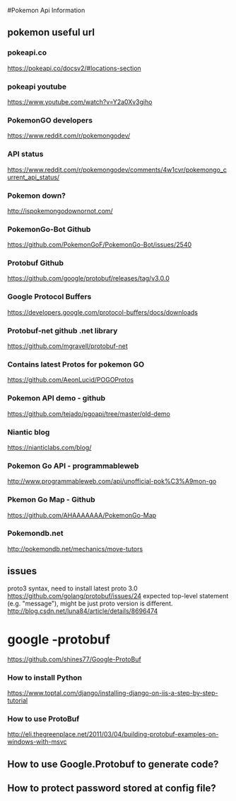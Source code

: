 
#Pokemon Api Information

## pokemon useful url
### pokeapi.co
https://pokeapi.co/docsv2/#locations-section
### pokeapi youtube 
https://www.youtube.com/watch?v=Y2a0Xv3giho
### PokemonGO developers
https://www.reddit.com/r/pokemongodev/
### API status
https://www.reddit.com/r/pokemongodev/comments/4w1cvr/pokemongo_current_api_status/
### Pokemon down?
http://ispokemongodownornot.com/
### PokemonGo-Bot Github
https://github.com/PokemonGoF/PokemonGo-Bot/issues/2540
### Protobuf Github
https://github.com/google/protobuf/releases/tag/v3.0.0
### Google Protocol Buffers
https://developers.google.com/protocol-buffers/docs/downloads
### Protobuf-net github .net library
https://github.com/mgravell/protobuf-net
### Contains latest Protos for pokemon GO
https://github.com/AeonLucid/POGOProtos
### Pokemon API demo - github
https://github.com/tejado/pgoapi/tree/master/old-demo
### Niantic blog
https://nianticlabs.com/blog/
### Pokemon Go API - programmableweb
http://www.programmableweb.com/api/unofficial-pok%C3%A9mon-go
### Pkemon Go Map - Github
https://github.com/AHAAAAAAA/PokemonGo-Map
### Pokemondb.net
http://pokemondb.net/mechanics/move-tutors


## issues
proto3 syntax, need to install latest proto 3.0
https://github.com/golang/protobuf/issues/24
expected top-level statement (e.g. "message"), might be just proto version is different.
http://blog.csdn.net/luna84/article/details/8696474
# google -protobuf
https://github.com/shines77/Google-ProtoBuf



### How to install Python
https://www.toptal.com/django/installing-django-on-iis-a-step-by-step-tutorial
### How to use ProtoBuf
http://eli.thegreenplace.net/2011/03/04/building-protobuf-examples-on-windows-with-msvc

## How to use Google.Protobuf to generate code?
## How to protect password stored at config file?
